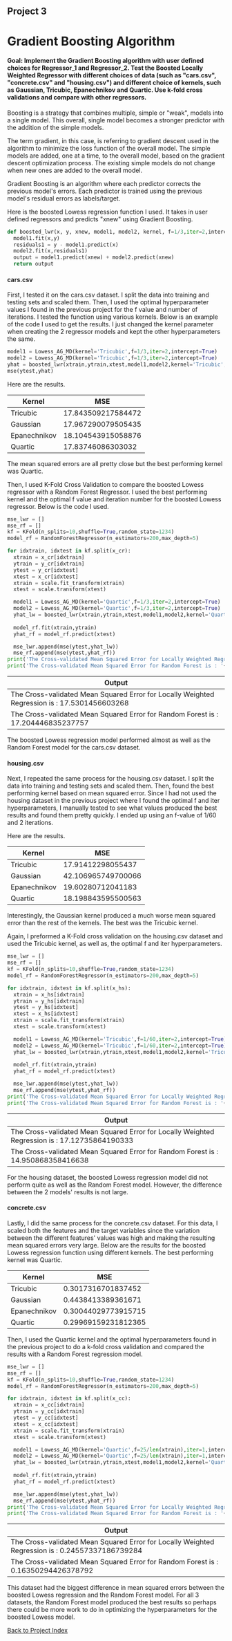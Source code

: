 ## Project 3
# Gradient Boosting Algorithm
#### Goal: Implement the Gradient Boosting algorithm with user defined choices for Regressor_1 and Regressor_2. Test the Boosted Locally Weighted Regressor with different choices of data (such as "cars.csv", "concrete.csv" and "housing.csv") and different choice of kernels, such as Gaussian, Tricubic, Epanechnikov and Quartic. Use k-fold cross validations and compare with other regressors. 

Boosting is a strategy that combines multiple, simple or "weak", models into a single model. This overall, single model becomes a stronger predictor with the addition of the simple models. 

The term gradient, in this case, is referring to gradient descent used in the algorithm to minimize the loss function of the overall model. The simple models are added, one at a time, to the overall model, based on the gradient descent optimization process. The existing simple models do not change when new ones are added to the overall model.

Gradient Boosting is an algorithm where each predictor corrects the previous model's errors. Each predictor is trained using the previous model's residual errors as labels/target. 

Here is the boosted Lowess regression function I used. It takes in user defined regressors and predicts "xnew" using Gradient Boosting.

```Python
def boosted_lwr(x, y, xnew, model1, model2, kernel, f=1/3,iter=2,intercept=True):
  model1.fit(x,y)
  residuals1 = y - model1.predict(x)
  model2.fit(x,residuals1)
  output = model1.predict(xnew) + model2.predict(xnew)
  return output 
```
#### cars.csv

First, I tested it on the cars.csv dataset. I split the data into training and testing sets and scaled them. Then, I used the optimal hyperparameter values I found in the previous project for the f value and number of iterations. I tested the function using various kernels. Below is an example of the code I used to get the results. I just changed the kernel parameter when creating the 2 regressor models and kept the other hyperparameters the same.

```Python
model1 = Lowess_AG_MD(kernel='Tricubic',f=1/3,iter=2,intercept=True)
model2 = Lowess_AG_MD(kernel='Tricubic',f=1/3,iter=2,intercept=True)
yhat = boosted_lwr(xtrain,ytrain,xtest,model1,model2,kernel='Tricubic',f=1/3,iter=1,intercept=True)
mse(ytest,yhat)
```
Here are the results.

| Kernel      | MSE |
| ----------- | ----------- |
| Tricubic    | 17.843509217584472 |
| Gaussian    | 17.967290079505435 |
| Epanechnikov| 18.104543915058876 |
| Quartic     | 17.83746086303032 |

The mean squared errors are all pretty close but the best performing kernel was Quartic.

Then, I used K-Fold Cross Validation to compare the boosted Lowess regressor with a Random Forest Regressor. I used the best performing kernel and the optimal f value and iteration number for the boosted Lowess regressor. Below is the code I used.

```Python
mse_lwr = []
mse_rf = []
kf = KFold(n_splits=10,shuffle=True,random_state=1234)
model_rf = RandomForestRegressor(n_estimators=200,max_depth=5)

for idxtrain, idxtest in kf.split(x_cr):
  xtrain = x_cr[idxtrain]
  ytrain = y_cr[idxtrain]
  ytest = y_cr[idxtest]
  xtest = x_cr[idxtest]
  xtrain = scale.fit_transform(xtrain)
  xtest = scale.transform(xtest)

  model1 = Lowess_AG_MD(kernel='Quartic',f=1/3,iter=2,intercept=True)
  model2 = Lowess_AG_MD(kernel='Quartic',f=1/3,iter=2,intercept=True)
  yhat_lw = boosted_lwr(xtrain,ytrain,xtest,model1,model2,kernel='Quartic',f=1/3,iter=2,intercept=True)
  
  model_rf.fit(xtrain,ytrain)
  yhat_rf = model_rf.predict(xtest)

  mse_lwr.append(mse(ytest,yhat_lw))
  mse_rf.append(mse(ytest,yhat_rf))
print('The Cross-validated Mean Squared Error for Locally Weighted Regression is : '+str(np.mean(mse_lwr)))
print('The Cross-validated Mean Squared Error for Random Forest is : '+str(np.mean(mse_rf)))
```

| Output      | 
| ----------- |
| The Cross-validated Mean Squared Error for Locally Weighted Regression is : 17.5301456603268    | 
| The Cross-validated Mean Squared Error for Random Forest is : 17.204446835237757    | 

The boosted Lowess regression model performed almost as well as the Random Forest model for the cars.csv dataset.

#### housing.csv

Next, I repeated the same process for the housing.csv dataset. I split the data into training and testing sets and scaled them. Then, found the best performing kernel based on mean squared error. Since I had not used the housing dataset in the previous project where I found the optimal f and iter hyperparameters, I manually tested to see what values produced the best results and found them pretty quickly. I ended up using an f-value of 1/60 and 2 iterations.

Here are the results.

| Kernel      | MSE |
| ----------- | ----------- |
| Tricubic    | 17.91412298055437 |
| Gaussian    | 42.106965749700066 |
| Epanechnikov| 19.60280712041183 |
| Quartic     | 18.198843595500563 |

Interestingly, the Gaussian kernel produced a much worse mean squared error than the rest of the kernels. The best was the Tricubic kernel.

Again, I preformed a K-Fold cross validation on the housing.csv dataset and used the Tricubic kernel, as well as, the optimal f and iter hyperparameters. 

```Python
mse_lwr = []
mse_rf = []
kf = KFold(n_splits=10,shuffle=True,random_state=1234)
model_rf = RandomForestRegressor(n_estimators=200,max_depth=5)

for idxtrain, idxtest in kf.split(x_hs):
  xtrain = x_hs[idxtrain]
  ytrain = y_hs[idxtrain]
  ytest = y_hs[idxtest]
  xtest = x_hs[idxtest]
  xtrain = scale.fit_transform(xtrain)
  xtest = scale.transform(xtest)

  model1 = Lowess_AG_MD(kernel='Tricubic',f=1/60,iter=2,intercept=True)
  model2 = Lowess_AG_MD(kernel='Tricubic',f=1/60,iter=2,intercept=True)
  yhat_lw = boosted_lwr(xtrain,ytrain,xtest,model1,model2,kernel='Tricubic',f=1/60,iter=2,intercept=True)
  
  model_rf.fit(xtrain,ytrain)
  yhat_rf = model_rf.predict(xtest)

  mse_lwr.append(mse(ytest,yhat_lw))
  mse_rf.append(mse(ytest,yhat_rf))
print('The Cross-validated Mean Squared Error for Locally Weighted Regression is : '+str(np.mean(mse_lwr)))
print('The Cross-validated Mean Squared Error for Random Forest is : '+str(np.mean(mse_rf)))
```

| Output      | 
| ----------- |
| The Cross-validated Mean Squared Error for Locally Weighted Regression is : 17.12735864190333    | 
| The Cross-validated Mean Squared Error for Random Forest is : 14.950868358416638   | 

For the housing dataset, the boosted Lowess regression model did not perform quite as well as the Random Forest model. However, the difference between the 2 models' results is not large.

#### concrete.csv

Lastly, I did the same process for the concrete.csv dataset. For this data, I scaled both the features and the target variables since the variation between the different features' values was high and making the resulting mean squared errors very large. Below are the results for the boosted Lowess regression function using different kernels. The best performing kernel was Quartic.

| Kernel      | MSE |
| ----------- | ----------- |
| Tricubic    | 0.3017316701837452 |
| Gaussian    | 0.4438413389361671 |
| Epanechnikov| 0.30044029773915715 |
| Quartic     | 0.29969159231812365 |

Then, I used the Quartic kernel and the optimal hyperparameters found in the previous project to do a k-fold cross validation and compared the results with a Random Forest regression model.

```Python
mse_lwr = []
mse_rf = []
kf = KFold(n_splits=10,shuffle=True,random_state=1234)
model_rf = RandomForestRegressor(n_estimators=200,max_depth=5)

for idxtrain, idxtest in kf.split(x_cc):
  xtrain = x_cc[idxtrain]
  ytrain = y_cc[idxtrain]
  ytest = y_cc[idxtest]
  xtest = x_cc[idxtest]
  xtrain = scale.fit_transform(xtrain)
  xtest = scale.transform(xtest)

  model1 = Lowess_AG_MD(kernel='Quartic',f=25/len(xtrain),iter=1,intercept=True)
  model2 = Lowess_AG_MD(kernel='Quartic',f=25/len(xtrain),iter=1,intercept=True)
  yhat_lw = boosted_lwr(xtrain,ytrain,xtest,model1,model2,kernel='Quartic',f=25/len(xtrain),iter=1,intercept=True)
  
  model_rf.fit(xtrain,ytrain)
  yhat_rf = model_rf.predict(xtest)

  mse_lwr.append(mse(ytest,yhat_lw))
  mse_rf.append(mse(ytest,yhat_rf))
print('The Cross-validated Mean Squared Error for Locally Weighted Regression is : '+str(np.mean(mse_lwr)))
print('The Cross-validated Mean Squared Error for Random Forest is : '+str(np.mean(mse_rf)))
```

| Output      | 
| ----------- |
| The Cross-validated Mean Squared Error for Locally Weighted Regression is : 0.24557337186739284 | 
| The Cross-validated Mean Squared Error for Random Forest is : 0.16350294426378792 | 

This dataset had the biggest difference in mean squared errors between the boosted Lowess regression and the Random Forest model. For all 3 datasets, the Random Forest model produced the best results so perhaps there could be more work to do in optimizing the hyperparameters for the boosted Lowess model.

[Back to Project Index](https://sofia-huang.github.io/DATA441/)
